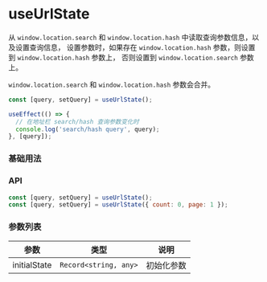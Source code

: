 # useUrlState

从 <code>window.location.search</code> 和 <code>window.location.hash</code> 中读取查询参数信息，以及设置查询信息，
设置参数时，如果存在 <code>window.location.hash</code> 参数，则设置到 <code>window.location.hash</code> 参数上，
否则设置到 <code>window.location.search</code> 参数上。

<code>window.location.search</code> 和 <code>window.location.hash</code> 参数会合并。

```js
const [query, setQuery] = useUrlState();

useEffect(() => {
  // 在地址栏 search/hash 查询参数变化时
  console.log('search/hash query', query);
}, [query]);
```

### 基础用法

<code src="./demo/demo1.tsx"></code>

### API

```js
const [query, setQuery] = useUrlState();
const [query, setQuery] = useUrlState({ count: 0, page: 1 });
```

### 参数列表

| 参数           | 类型                               | 说明    |
|--------------|----------------------------------|-------|
| initialState | <code>Record<string, any></code> | 初始化参数 |
